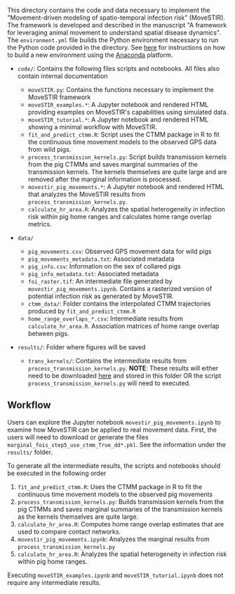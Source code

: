 This directory contains the code and data necessary to implement the "Movement-driven modeling of spatio-temporal infection risk" (MoveSTIR).  The framework is developed and described in the manuscript "A framework for leveraging animal movement to understand spatial disease dynamics".  The `environment.yml` file builds the Python environment necessary to run the Python code provided in the directory.  See [here](https://conda.io/projects/conda/en/latest/user-guide/tasks/manage-environments.html#creating-an-environment-from-an-environment-yml-file) for instructions on how to build a new environment using the [Anaconda](https://www.anaconda.com/) platform.

- `code/`: Contains the following files scripts and notebooks. All files also contain internal documentation
	- `moveSTIR.py`: Contains the functions necessary to implement the MoveSTIR framework
	- `moveSTIR_examples.*`: A Jupyter notebook and rendered HTML providing examples on MoveSTIR's capabilities using simulated data.
	- `moveSTIR_tutorial.*`: A Jupyter notebook and rendered HTML showing a minimal workflow with MoveSTIR.
	- `fit_and_predict_ctmm.R`: Script uses the CTMM package in R to fit the continuous time movement models to the observed GPS data from wild pigs.
	- `process_transmission_kernels.py`: Script builds transmission kernels from the pig CTMMs and saves marginal summaries of the transmission kernels. The kernels themselves are quite large and are removed after the marginal information is processed.  
	- `movestir_pig_movements.*`: A Jupyter notebook and rendered HTML that analyzes the MoveSTIR results from `process_transmission_kernels.py`.
	- `calculate_hr_area.R`: Analyzes the spatial heterogeneity in infection risk within pig home ranges and calculates home range overlap metrics.

- `data/`
	- `pig_movements.csv`: Observed GPS movement data for wild pigs
	- `pig_movements_metadata.txt`: Associated metadata
	- `pig_info.csv`: Information on the sex of collared pigs
	- `pig_info_metadata.txt`: Associated metadata
	- `foi_raster.tif`: An intermediate file generated by `movestir_pig_movements.ipynb`. Contains a rasterized version of potential infection risk as generated by MoveSTIR.
	- `ctmm_data/`: Folder contains the interpolated CTMM trajectories produced by `fit_and_predict_ctmm.R`
	- `home_range_overlaps_*.csv`: Intermediate results from `calculate_hr_area.R`. Association matrices of home range overlap between pigs.
- `results/`: Folder where figures will be saved
	- `trans_kernels/`: Contains the intermediate results from  `process_transmission_kernels.py`. **NOTE**: These results will either need to be downloaded [here](https://www.dropbox.com/s/c50apdxtf6q04g1/moveSTIR_marginal_fois.zip?dl=0) and stored in this folder OR the script `process_transmission_kernels.py` will need to executed. 

## Workflow

Users can explore the Jupyter notebook `movestir_pig_movements.ipynb` to examine how MoveSTIR can be applied to real movement data. First, the users will need to download or generate the files `marginal_fois_step5_use_ctmm_True_dd*.pkl`. See the information under the `results/` folder.

To generate all the intermediate results, the scripts and notebooks should be executed in the following order

1. `fit_and_predict_ctmm.R`: Uses the CTMM package in R to fit the continuous time movement models to the observed pig movements
2. `process_transmission_kernels.py`: Builds transmission kernels from the pig CTMMs and saves marginal summaries of the transmission kernels as the kernels themselves are quite large.
3. `calculate_hr_area.R`: Computes home range overlap estimates that are used to compare contact networks.
4. `movestir_pig_movements.ipynb`: Analyzes the marginal results from `process_transmission_kernels.py`
5. `calculate_hr_area.R`: Analyzes the spatial heterogeneity in infection risk within pig home ranges.

Executing `moveSTIR_examples.ipynb` and `moveSTIR_tutorial.ipynb` does not require any intermediate results.

